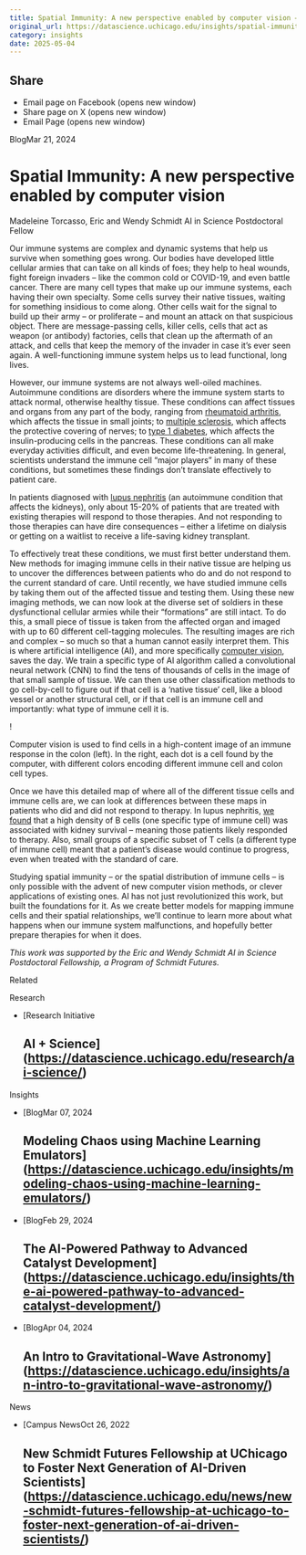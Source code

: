 ```yaml
---
title: Spatial Immunity: A new perspective enabled by computer vision – DSI
original_url: https://datascience.uchicago.edu/insights/spatial-immunity-a-new-perspective-enabled-by-computer-vision
category: insights
date: 2025-05-04
---
```


## Share

* Email page on Facebook (opens new window)
* Share page on X (opens new window)
* Email Page (opens new window)

<!-- Table-like structure detected -->

BlogMar 21, 2024

# Spatial Immunity: A new perspective enabled by computer vision

Madeleine Torcasso, Eric and Wendy Schmidt AI in Science Postdoctoral Fellow

Our immune systems are complex and dynamic systems that help us survive when something goes wrong. Our bodies have developed little cellular armies that can take on all kinds of foes; they help to heal wounds, fight foreign invaders – like the common cold or COVID-19, and even battle cancer. There are many cell types that make up our immune systems, each having their own specialty. Some cells survey their native tissues, waiting for something insidious to come along. Other cells wait for the signal to build up their army – or proliferate – and mount an attack on that suspicious object. There are message-passing cells, killer cells, cells that act as weapon (or antibody) factories, cells that clean up the aftermath of an attack, and cells that keep the memory of the invader in case it’s ever seen again. A well-functioning immune system helps us to lead functional, long lives.

However, our immune systems are not always well-oiled machines. Autoimmune conditions are disorders where the immune system starts to attack normal, otherwise healthy tissue. These conditions can affect tissues and organs from any part of the body, ranging from [rheumatoid arthritis](https://www.mayoclinic.org/diseases-conditions/rheumatoid-arthritis/symptoms-causes/syc-20353648), which affects the tissue in small joints; to [multiple sclerosis](https://www.mayoclinic.org/diseases-conditions/multiple-sclerosis/symptoms-causes/syc-20350269), which affects the protective covering of nerves; to [type 1 diabetes](https://www.mayoclinic.org/diseases-conditions/type-1-diabetes/symptoms-causes/syc-20353011), which affects the insulin-producing cells in the pancreas. These conditions can all make everyday activities difficult, and even become life-threatening. In general, scientists understand the immune cell “major players” in many of these conditions, but sometimes these findings don’t translate effectively to patient care.

In patients diagnosed with [lupus nephritis](https://www.mayoclinic.org/diseases-conditions/lupus-nephritis/symptoms-causes/syc-20354335) (an autoimmune condition that affects the kidneys), only about 15-20% of patients that are treated with existing therapies will respond to those therapies. And not responding to those therapies can have dire consequences – either a lifetime on dialysis or getting on a waitlist to receive a life-saving kidney transplant.

To effectively treat these conditions, we must first better understand them. New methods for imaging immune cells in their native tissue are helping us to uncover the differences between patients who do and do not respond to the current standard of care. Until recently, we have studied immune cells by taking them out of the affected tissue and testing them. Using these new imaging methods, we can now look at the diverse set of soldiers in these dysfunctional cellular armies while their “formations” are still intact. To do this, a small piece of tissue is taken from the affected organ and imaged with up to 60 different cell-tagging molecules. The resulting images are rich and complex – so much so that a human cannot easily interpret them. This is where artificial intelligence (AI), and more specifically [computer vision](https://towardsdatascience.com/everything-you-ever-wanted-to-know-about-computer-vision-heres-a-look-why-it-s-so-awesome-e8a58dfb641e), saves the day. We train a specific type of AI algorithm called a convolutional neural network (CNN) to find the tens of thousands of cells in the image of that small sample of tissue. We can then use other classification methods to go cell-by-cell to figure out if that cell is a ‘native tissue’ cell, like a blood vessel or another structural cell, or if that cell is an immune cell and importantly: what type of immune cell it is.

!

Computer vision is used to find cells in a high-content image of an immune response in the colon (left). In the right, each dot is a cell found by the computer, with different colors encoding different immune cell and colon cell types.

Once we have this detailed map of where all of the different tissue cells and immune cells are, we can look at differences between these maps in patients who did and did not respond to therapy. In lupus nephritis, [we found](https://www.jci.org/articles/view/155350) that a high density of B cells (one specific type of immune cell) was associated with kidney survival – meaning those patients likely responded to therapy. Also, small groups of a specific subset of T cells (a different type of immune cell) meant that a patient’s disease would continue to progress, even when treated with the standard of care.

Studying spatial immunity – or the spatial distribution of immune cells – is only possible with the advent of new computer vision methods, or clever applications of existing ones. AI has not just revolutionized this work, but built the foundations for it. As we create better models for mapping immune cells and their spatial relationships, we’ll continue to learn more about what happens when our immune system malfunctions, and hopefully better prepare therapies for when it does.

*This work was supported by the Eric and Wendy Schmidt AI in Science Postdoctoral Fellowship, a Program of Schmidt Futures.*

Related

Research

* [Research Initiative

  ## AI + Science](https://datascience.uchicago.edu/research/ai-science/)

Insights

* [BlogMar 07, 2024

  ## Modeling Chaos using Machine Learning Emulators](https://datascience.uchicago.edu/insights/modeling-chaos-using-machine-learning-emulators/)
* [BlogFeb 29, 2024

  ## The AI-Powered Pathway to Advanced Catalyst Development](https://datascience.uchicago.edu/insights/the-ai-powered-pathway-to-advanced-catalyst-development/)
* [BlogApr 04, 2024

  ## An Intro to Gravitational-Wave Astronomy](https://datascience.uchicago.edu/insights/an-intro-to-gravitational-wave-astronomy/)

News

* [Campus NewsOct 26, 2022

  ## New Schmidt Futures Fellowship at UChicago to Foster Next Generation of AI-Driven Scientists](https://datascience.uchicago.edu/news/new-schmidt-futures-fellowship-at-uchicago-to-foster-next-generation-of-ai-driven-scientists/)